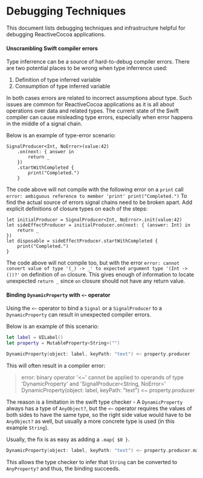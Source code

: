 # Debugging Techniques

This document lists debugging techniques and infrastructure helpful for debugging ReactiveCocoa applications.

#### Unscrambling Swift compiler errors

Type inferrence can be a source of hard-to-debug compiler errors. There are two potential places to be wrong when type inferrence used:

1. Definition of type inferred variable
2. Consumption of type inferred variable

In both cases errors are related to incorrect assumptions about type. Such issues are common for ReactiveCocoa applications as it is all about operations over data and related types. The current state of the Swift compiler can cause misleading type errors, especially when error happens in the middle of a signal chain. 

Below is an example of type-error scenario:

```
SignalProducer<Int, NoError>(value:42)
    .on(next: { answer in
        return _
    })
    .startWithCompleted {
        print("Completed.")
    }
```

The code above will not compile with the following error on a `print` call `error: ambiguous reference to member 'print'
print("Completed.")` To find the actual source of errors signal chains need to be broken apart. Add explicit definitions of closure types on each of the steps:

```
let initialProducer = SignalProducer<Int, NoError>.init(value:42)
let sideEffectProducer = initialProducer.on(next: { (answer: Int) in
    return _
})
let disposable = sideEffectProducer.startWithCompleted {
    print("Completed.")
}
```

The code above will not compile too, but with the error `error: cannot convert value of type '(_) -> _' to expected argument type '(Int -> ())?'` on definition of `on` closure. This gives enough of information to locate unexpected `return _` since `on` closure should not have any return value.

#### Binding `DynamicProperty` with `<~` operator

Using the `<~` operator to bind a `Signal` or a `SignalProducer` to a `DynamicProperty` can result in unexpected compiler errors. 

Below is an example of this scenario:

```swift
let label = UILabel()
let property = MutableProperty<String>("")

DynamicProperty(object: label, keyPath: "text") <~ property.producer
```

This will often result in a compiler error: 

> error: binary operator '<~' cannot be applied to operands of type 'DynamicProperty' and 'SignalProducer<String, NoError>'
DynamicProperty(object: label, keyPath: "text") <~ property.producer

The reason is a limitation in the swift type checker - A `DynamicProperty` always has a type of `AnyObject?`, but the `<~` operator requires the values of both sides to have the same type, so the right side value would have to be `AnyObject?` as well, but usually a more concrete type is used (in this example `String`).

Usually, the fix is as easy as adding a `.map{ $0 }`.

```swift
DynamicProperty(object: label, keyPath: "text") <~ property.producer.map { $0 }
```

This allows the type checker to infer that `String` can be converted to `AnyProperty?` and thus, the binding succeeds.